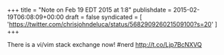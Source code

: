 +++
title = "Note on Feb 19 EDT 2015 at 1:8"
publishdate = 2015-02-19T06:08:09+00:00
draft = false
syndicated = [ 'https://twitter.com/chrisjohndeluca/status/568290926021509100?s=20' ]
+++

There is a vi/vim stack exchange now! #nerd http://t.co/Ljp7BcNXVQ
